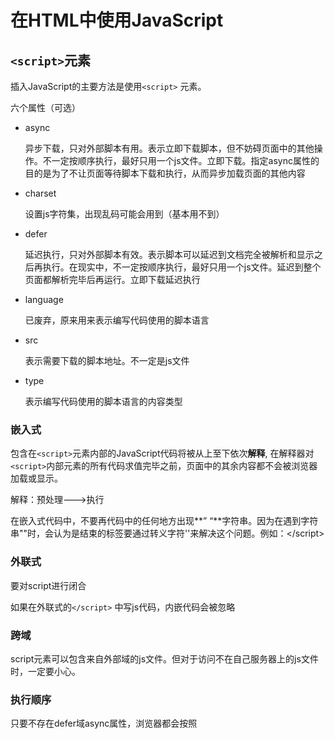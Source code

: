 # 在HTML中使用JavaScript

## `<script>`元素

插入JavaScript的主要方法是使用`<script>` 元素。

六个属性（可选）

* async

  异步下载，只对外部脚本有用。表示立即下载脚本，但不妨碍页面中的其他操作。不一定按顺序执行，最好只用一个js文件。立即下载。指定async属性的目的是为了不让页面等待脚本下载和执行，从而异步加载页面的其他内容

* charset

  设置js字符集，出现乱码可能会用到（基本用不到）

* defer

  延迟执行，只对外部脚本有效。表示脚本可以延迟到文档完全被解析和显示之后再执行。在现实中，不一定按顺序执行，最好只用一个js文件。延迟到整个页面都解析完毕后再运行。立即下载延迟执行

* language

  已废弃，原来用来表示编写代码使用的脚本语言

* src

  表示需要下载的脚本地址。不一定是js文件

* type

  表示编写代码使用的脚本语言的内容类型

### 嵌入式

包含在`<script>`元素内部的JavaScript代码将被从上至下依次**解释**, 在解释器对`<script>`内部元素的所有代码求值完毕之前，页面中的其余内容都不会被浏览器加载或显示。

解释：预处理--->执行

在嵌入式代码中，不要再代码中的任何地方出现**”</script> “**字符串。因为在遇到字符串"</script>"时，会认为是结束的</script>标签要通过转义字符'\'来解决这个问题。例如：<\/script>

###  外联式

要对script进行闭合

如果在外联式的`</script>` 中写js代码，内嵌代码会被忽略

### 跨域

script元素可以包含来自外部域的js文件。但对于访问不在自己服务器上的js文件时，一定要小心。

### 执行顺序

只要不存在defer域async属性，浏览器都会按照<script>元素在页面中出现的先后顺序对他们一次解析（阻断式的）

### 标签的位置

一般放在页面的最下面

先把页面呈现給用户，然后在去加载js文件、

## 嵌入代码与外部文件

外部文件的优点

* 可维护性

  当一个js文件被多个html引用，只需要改一个js文件就可以实现维护

* 可缓存

  好几个页面用到了同一个js文件，浏览器会自动缓存下来，提高访问速率。

* 适应未来

  外部文件包含js文件不需要使用XHTML或注释hack

浅入代码优点

不需要根据链接去服务器找到相应的文件下载，可以提升性能